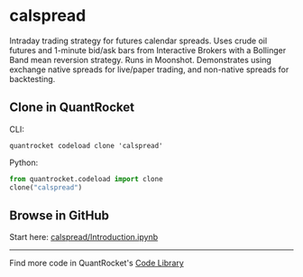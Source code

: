 # calspread

Intraday trading strategy for futures calendar spreads. Uses crude oil futures and 1-minute bid/ask bars from Interactive Brokers with a Bollinger Band mean reversion strategy. Runs in Moonshot. Demonstrates using exchange native spreads for live/paper trading, and non-native spreads for backtesting.

## Clone in QuantRocket

CLI:

```shell
quantrocket codeload clone 'calspread'
```

Python:

```python
from quantrocket.codeload import clone
clone("calspread")
```

## Browse in GitHub

Start here: [calspread/Introduction.ipynb](calspread/Introduction.ipynb)

***

Find more code in QuantRocket's [Code Library](https://www.quantrocket.com/code/)
